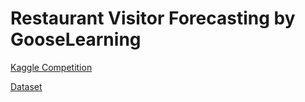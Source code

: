# Restaurant Visitor Forecasting by GooseLearning

[Kaggle Competition](https://www.kaggle.com/c/recruit-restaurant-visitor-forecasting)

[Dataset](https://drive.google.com/open?id=1uk4q-XA2IxoUoslhWO6uTxlg0TfpGysV)
